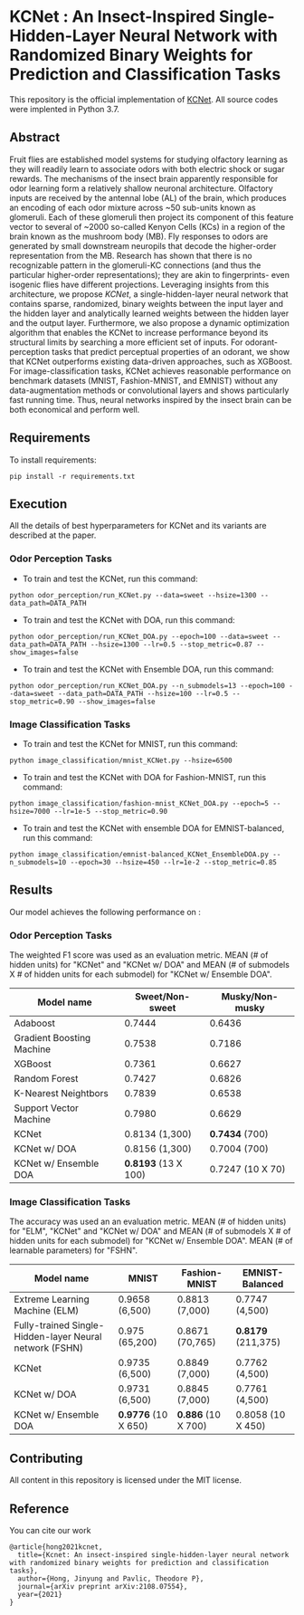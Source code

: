 # KCNet : An Insect-Inspired Single-Hidden-Layer Neural Network with Randomized Binary Weights for Prediction and Classification Tasks

This repository is the official implementation of [KCNet](https://arxiv.org/abs/2108.07554v2). All source codes were implented in Python 3.7.

## Abstract

Fruit flies are established model systems for studying olfactory learning as they will readily learn to associate odors
with both electric shock or sugar rewards. The mechanisms of the insect brain apparently responsible for odor learning
form a relatively shallow neuronal architecture. Olfactory inputs are received by the antennal lobe (AL) of the brain,
which produces an encoding of each odor mixture across ~50 sub-units known as glomeruli. Each of these glomeruli then
project its component of this feature vector to several of ~2000 so-called Kenyon Cells (KCs) in a region of the brain
known as the mushroom body (MB). Fly responses to odors are generated by small downstream neuropils that decode the
higher-order representation from the MB. Research has shown that there is no recognizable pattern in the glomeruli-KC
connections (and thus the particular higher-order representations); they are akin to fingerprints- even isogenic flies
have different projections. Leveraging insights from this architecture, we propose _KCNet_, a single-hidden-layer neural
network that contains sparse, randomized, binary weights between the input layer and the hidden layer and analytically
learned weights between the hidden layer and the output layer. Furthermore, we also propose a dynamic optimization
algorithm that enables the KCNet to increase performance beyond its structural limits by searching a more efficient set
of inputs. For odorant-perception tasks that predict perceptual properties of an odorant, we show that KCNet outperforms
existing data-driven approaches, such as XGBoost. For image-classification tasks, KCNet achieves reasonable performance
on benchmark datasets (MNIST, Fashion-MNIST, and EMNIST) without any data-augmentation methods or convolutional layers
and shows particularly fast running time. Thus, neural networks inspired by the insect brain can be both economical and
perform well.

## Requirements

To install requirements:

```setup
pip install -r requirements.txt
```

## Execution

All the details of best hyperparameters for KCNet and its variants are described at the paper.

### Odor Perception Tasks

- To train and test the KCNet, run this command:
```train
python odor_perception/run_KCNet.py --data=sweet --hsize=1300 --data_path=DATA_PATH
```

- To train and test the KCNet with DOA, run this command:
```train
python odor_perception/run_KCNet_DOA.py --epoch=100 --data=sweet --data_path=DATA_PATH --hsize=1300 --lr=0.5 --stop_metric=0.87 --show_images=false
```

- To train and test the KCNet with Ensemble DOA, run this command:
```train
python odor_perception/run_KCNet_DOA.py --n_submodels=13 --epoch=100 --data=sweet --data_path=DATA_PATH --hsize=100 --lr=0.5 --stop_metric=0.90 --show_images=false
```

### Image Classification Tasks

- To train and test the KCNet for MNIST, run this command:
```train
python image_classification/mnist_KCNet.py --hsize=6500 
```

- To train and test the KCNet with DOA for Fashion-MNIST, run this command:
```train
python image_classification/fashion-mnist_KCNet_DOA.py --epoch=5 --hsize=7000 --lr=1e-5 --stop_metric=0.90
```

- To train and test the KCNet with ensemble DOA for EMNIST-balanced, run this command:
```train
python image_classification/emnist-balanced_KCNet_EnsembleDOA.py --n_submodels=10 --epoch=30 --hsize=450 --lr=1e-2 --stop_metric=0.85
```

## Results

Our model achieves the following performance on :

### Odor Perception Tasks

The weighted F1 score was used as an evaluation metric. MEAN (# of hidden units) for "KCNet" and "KCNet w/ DOA" and
MEAN (# of submodels X # of hidden units for each submodel) for "KCNet w/ Ensemble DOA".

| Model name                | Sweet/Non-sweet   | Musky/Non-musky   |
| --------------------------|----------------   | --------------    |
| Adaboost                  |0.7444             |0.6436             |
| Gradient Boosting Machine |0.7538             |0.7186             |
| XGBoost                   |0.7361             |0.6627             |
| Random Forest             |0.7427             |0.6826             |
| K-Nearest Neightbors      |0.7839             |0.6538             |
| Support Vector Machine    |0.7980             |0.6629             |
| KCNet                     |0.8134 (1,300)     |**0.7434** (700)       |
| KCNet w/ DOA              |0.8156 (1,300)     |0.7004 (700)       |
| KCNet w/ Ensemble DOA     |**0.8193** (13 X 100)  |0.7247 (10 X 70)   |

### Image Classification Tasks

The accuracy was used an an evaluation metric. MEAN (# of hidden units) for "ELM", "KCNet" and "KCNet w/ DOA" and MEAN (# of
submodels X # of hidden units for each submodel) for "KCNet w/ Ensemble DOA". MEAN (# of learnable parameters) for "FSHN".

| Model name                                        | MNIST             | Fashion-MNIST     | EMNIST-Balanced       |
| --------------------------                        |----------------   | --------------    |------                 |
| Extreme Learning Machine (ELM)                         |0.9658 (6,500)     |0.8813 (7,000)     |0.7747 (4,500)         |
| Fully-trained Single-Hidden-layer Neural network (FSHN)  |0.975 (65,200)     |0.8671 (70,765)    |**0.8179** (211,375)       |
| KCNet                                             |0.9735 (6,500)     |0.8849 (7,000)     |0.7762 (4,500)         |
| KCNet w/ DOA                                      |0.9731 (6,500)     |0.8845 (7,000)     |0.7761 (4,500)         |
| KCNet w/ Ensemble DOA                             |**0.9776** (10 X 650)  |**0.886** (10 X 700)   |0.8058 (10 X 450)  |

## Contributing

All content in this repository is licensed under the MIT license.

## Reference
You can cite our work
```
@article{hong2021kcnet,
  title={Kcnet: An insect-inspired single-hidden-layer neural network with randomized binary weights for prediction and classification tasks},
  author={Hong, Jinyung and Pavlic, Theodore P},
  journal={arXiv preprint arXiv:2108.07554},
  year={2021}
}
```
